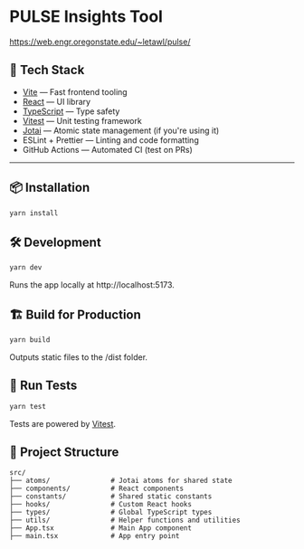 # PULSE Insights Tool

https://web.engr.oregonstate.edu/~letawl/pulse/

## 🚀 Tech Stack

- [Vite](https://vitejs.dev/) — Fast frontend tooling
- [React](https://react.dev/) — UI library
- [TypeScript](https://www.typescriptlang.org/) — Type safety
- [Vitest](https://vitest.dev/) — Unit testing framework
- [Jotai](https://jotai.org/) — Atomic state management (if you're using it)
- ESLint + Prettier — Linting and code formatting
- GitHub Actions — Automated CI (test on PRs)

---

## 📦 Installation

```bash
yarn install
```

## 🛠 Development

```bash
yarn dev
```

Runs the app locally at http://localhost:5173.

## 🏗 Build for Production

```bash
yarn build
```

Outputs static files to the /dist folder.

## 🧪 Run Tests

```bash
yarn test
```

Tests are powered by [Vitest](https://vitest.dev/).

## 🧹 Project Structure

```
src/
├── atoms/               # Jotai atoms for shared state
├── components/          # React components
├── constants/           # Shared static constants
├── hooks/               # Custom React hooks
├── types/               # Global TypeScript types
├── utils/               # Helper functions and utilities
├── App.tsx              # Main App component
├── main.tsx             # App entry point
```

